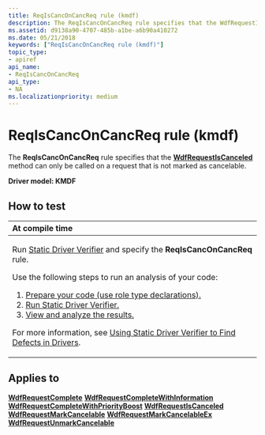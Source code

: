```yaml
---
title: ReqIsCancOnCancReq rule (kmdf)
description: The ReqIsCancOnCancReq rule specifies that the WdfRequestIsCanceled method can only be called on a request that is not marked as cancelable.
ms.assetid: d9138a90-4707-485b-a1be-a6b90a410272
ms.date: 05/21/2018
keywords: ["ReqIsCancOnCancReq rule (kmdf)"]
topic_type:
- apiref
api_name:
- ReqIsCancOnCancReq
api_type:
- NA
ms.localizationpriority: medium
---
```


# ReqIsCancOnCancReq rule (kmdf)


The **ReqIsCancOnCancReq** rule specifies that the [**WdfRequestIsCanceled**](/windows-hardware/drivers/ddi/wdfrequest/nf-wdfrequest-wdfrequestiscanceled) method can only be called on a request that is not marked as cancelable.

**Driver model: KMDF**

How to test
-----------

<table>
<colgroup>
<col width="100%" />
</colgroup>
<thead>
<tr class="header">
<th align="left">At compile time</th>
</tr>
</thead>
<tbody>
<tr class="odd">
<td align="left"><p>Run <a href="https://docs.microsoft.com/windows-hardware/drivers/devtest/static-driver-verifier" data-raw-source="[Static Driver Verifier](./static-driver-verifier.md)">Static Driver Verifier</a> and specify the <strong>ReqIsCancOnCancReq</strong> rule.</p>
Use the following steps to run an analysis of your code:
<ol>
<li><a href="https://docs.microsoft.com/windows-hardware/drivers/devtest/using-static-driver-verifier-to-find-defects-in-drivers#preparing-your-source-code" data-raw-source="[Prepare your code (use role type declarations).](./using-static-driver-verifier-to-find-defects-in-drivers.md#preparing-your-source-code)">Prepare your code (use role type declarations).</a></li>
<li><a href="https://docs.microsoft.com/windows-hardware/drivers/devtest/using-static-driver-verifier-to-find-defects-in-drivers#running-static-driver-verifier" data-raw-source="[Run Static Driver Verifier.](./using-static-driver-verifier-to-find-defects-in-drivers.md#running-static-driver-verifier)">Run Static Driver Verifier.</a></li>
<li><a href="https://docs.microsoft.com/windows-hardware/drivers/devtest/using-static-driver-verifier-to-find-defects-in-drivers#viewing-and-analyzing-the-results" data-raw-source="[View and analyze the results.](./using-static-driver-verifier-to-find-defects-in-drivers.md#viewing-and-analyzing-the-results)">View and analyze the results.</a></li>
</ol>
<p>For more information, see <a href="https://docs.microsoft.com/windows-hardware/drivers/devtest/using-static-driver-verifier-to-find-defects-in-drivers" data-raw-source="[Using Static Driver Verifier to Find Defects in Drivers](./using-static-driver-verifier-to-find-defects-in-drivers.md)">Using Static Driver Verifier to Find Defects in Drivers</a>.</p></td>
</tr>
</tbody>
</table>

Applies to
----------

[**WdfRequestComplete**](/windows-hardware/drivers/ddi/wdfrequest/nf-wdfrequest-wdfrequestcomplete)
[**WdfRequestCompleteWithInformation**](/windows-hardware/drivers/ddi/wdfrequest/nf-wdfrequest-wdfrequestcompletewithinformation)
[**WdfRequestCompleteWithPriorityBoost**](/windows-hardware/drivers/ddi/wdfrequest/nf-wdfrequest-wdfrequestcompletewithpriorityboost)
[**WdfRequestIsCanceled**](/windows-hardware/drivers/ddi/wdfrequest/nf-wdfrequest-wdfrequestiscanceled)
[**WdfRequestMarkCancelable**](/windows-hardware/drivers/ddi/wdfrequest/nf-wdfrequest-wdfrequestmarkcancelable)
[**WdfRequestMarkCancelableEx**](/windows-hardware/drivers/ddi/wdfrequest/nf-wdfrequest-wdfrequestmarkcancelableex)
[**WdfRequestUnmarkCancelable**](/windows-hardware/drivers/ddi/wdfrequest/nf-wdfrequest-wdfrequestunmarkcancelable)
 

